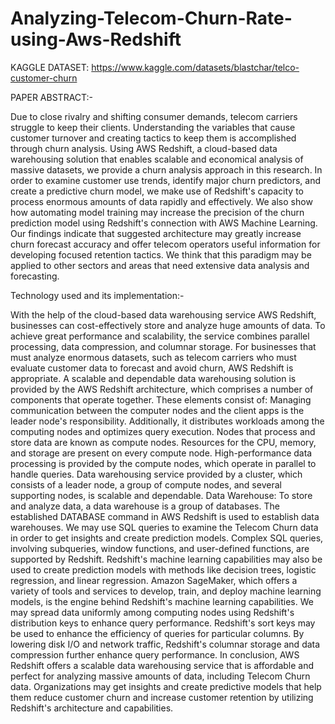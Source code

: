 # Analyzing-Telecom-Churn-Rate-using-Aws-Redshift

KAGGLE DATASET: https://www.kaggle.com/datasets/blastchar/telco-customer-churn

PAPER ABSTRACT:-

Due to close rivalry and shifting consumer demands, telecom carriers struggle to keep their clients. Understanding the variables that cause customer turnover and creating tactics to keep them is accomplished through churn analysis. Using AWS Redshift, a cloud-based data warehousing solution that enables scalable and economical analysis of massive datasets, we provide a churn analysis approach in this research. In order to examine customer use trends, identify major churn predictors, and create a predictive churn model, we make use of Redshift's capacity to process enormous amounts of data rapidly and effectively. We also show how automating model training may increase the precision of the churn prediction model using Redshift's connection with AWS Machine Learning. Our findings indicate that suggested architecture may greatly increase churn forecast accuracy and offer telecom operators useful information for developing focused retention tactics. We think that this paradigm may be applied to other sectors and areas that need extensive data analysis and forecasting.

Technology used and its implementation:-

With the help of the cloud-based data warehousing service AWS Redshift, businesses can cost-effectively store and analyze huge amounts of data. To achieve great performance and scalability, the service combines parallel processing, data compression, and columnar storage. For businesses that must analyze enormous datasets, such as telecom carriers who must evaluate customer data to forecast and avoid churn, AWS Redshift is appropriate. A scalable and dependable data warehousing solution is provided by the AWS Redshift architecture, which comprises a number of components that operate together. These elements consist of: Managing communication between the computer nodes and the client apps is the leader node's responsibility. Additionally, it distributes workloads among the computing nodes and optimizes query execution. Nodes that process and store data are known as compute nodes. Resources for the CPU, memory, and storage are present on every compute node. High-performance data processing is provided by the compute nodes, which operate in parallel to handle queries. Data warehousing service provided by a cluster, which consists of a leader node, a group of compute nodes, and several supporting nodes, is scalable and dependable. Data Warehouse: To store and analyze data, a data warehouse is a group of databases. The established DATABASE command in AWS Redshift is used to establish data warehouses. We may use SQL queries to examine the Telecom Churn data in order to get insights and create prediction models. Complex SQL queries, involving subqueries, window functions, and user-defined functions, are supported by Redshift. Redshift's machine learning capabilities may also be used to create prediction models with methods like decision trees, logistic regression, and linear regression. Amazon SageMaker, which offers a variety of tools and services to develop, train, and deploy machine learning models, is the engine behind Redshift's machine learning capabilities. We may spread data uniformly among computing nodes using Redshift's distribution keys to enhance query performance. Redshift's sort keys may be used to enhance the efficiency of queries for particular columns. By lowering disk I/O and network traffic, Redshift's columnar storage and data compression further enhance query performance. In conclusion, AWS Redshift offers a scalable data warehousing service that is affordable and perfect for analyzing massive amounts of data, including Telecom Churn data. Organizations may get insights and create predictive models that help them reduce customer churn and increase customer retention by utilizing Redshift's architecture and capabilities.
